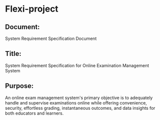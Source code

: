# Flexi-project

## Document:
System Requirement Specification Document

## Title:
System Requirement Specification for Online Examination Management System

## Purpose:
An online exam management system's primary objective is to adequately handle and supervise examinations online while offering convenience, security, effortless grading, instantaneous outcomes, and data insights for both educators and learners.
